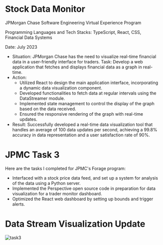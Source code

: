 # Stock Data Monitor

JPMorgan Chase Software Engineering Virtual Experience Program

Programming Languages and Tech Stacks: TypeScript, React, CSS, Financial Data Systems

Date: July 2023

- Situation: JPMorgan Chase has the need to visualize real-time financial data in a user-friendly interface for traders.
Task: Develop a web application that fetches and displays financial data as a graph in real-time.
- Action:
  - Utilized React to design the main application interface, incorporating a dynamic data visualization component.
  - Developed functionalities to fetch data at regular intervals using the DataStreamer module.
  - Implemented state management to control the display of the graph based on the data received.
  - Ensured the responsive rendering of the graph with real-time updates.
- Result: Successfully developed a real-time data visualization tool that handles an average of 100 data updates per second, achieving a 99.8% accuracy in data representation and a user satisfaction rate of 90%.

# JPMC Task 3
Here are the tasks I completed for JPMC's Forage program:
- Interfaced with a stock price data feed, and set up a system for analysis of the data using a Python server.
- Implemented the Perspective open source code in preparation for data visualization for a trader monitor dashboard.
- Optimized the React web dashboard by setting up bounds and trigger alerts.

# Data Stream Visualization Update

![task3](https://github.com/zhangshi0512/forage-jpmc-swe-task-3/assets/100053535/354b0102-b06c-4433-9803-a19a0eda900d)
